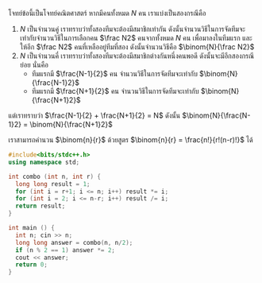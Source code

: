 โจทย์ข้อนี้เป็นโจทย์คณิตศาสตร์ หากมีคนทั้งหมด $N$ คน เราแบ่งเป็นสองกรณีคือ 
1. $N$ เป็นจำนวนคู่ เราทราบว่าทั้งสองทีมจะต้องมีสมาชิกเท่ากัน ดังนั้นจำนวนวิธีในการจัดทีมจะเท่ากับจำนวนวิธีในการเลือกคน $\frac N2$ คนจากทั้งหมด $N$ คน เพื่อมาลงในทีมแรก และให้อีก $\frac N2$ คนที่เหลืออยู่ทีมที่สอง ดังนั้นจำนวนวิธีคือ $\binom{N}{\frac N2}$
2. $N$ เป็นจำนวนคี่ เราทราบว่าทั้งสองทีมจะต้องมีสมาชิกต่างกันหนึ่งคนพอดี ดังนั้นจะมีอีกสองกรณีย่อย นั่นคือ 
    - ทีมแรกมี $\frac{N-1}{2}$ คน จำนวนวิธีในการจัดทีมจะเท่ากับ $\binom{N}{\frac{N-1}2}$
    - ทีมแรกมี $\frac{N+1}{2}$ คน จำนวนวิธีในการจัดทีมจะเท่ากับ $\binom{N}{\frac{N+1}2}$


แต่เราทราบว่า $\frac{N-1}{2} + \frac{N+1}{2} = N$ ดังนั้น $\binom{N}{\frac{N-1}2} = \binom{N}{\frac{N+1}2}$

เราสามารถคำนวน $\binom{n}{r}$ ด้วยสูตร $\binom{n}{r} = \frac{n!}{r!(n-r)!}$ ได้

```cpp
#include<bits/stdc++.h>	
using namespace std;		

int combo (int n, int r) {
  long long result = 1;
  for (int i = r+1; i <= n; i++) result *= i;
  for (int i = 2; i <= n-r; i++) result /= i;
  return result;
}

int main () {		 
  int n; cin >> n;
  long long answer = combo(n, n/2);
  if (n % 2 == 1) answer *= 2;
  cout << answer;
  return 0;	
}	
```
